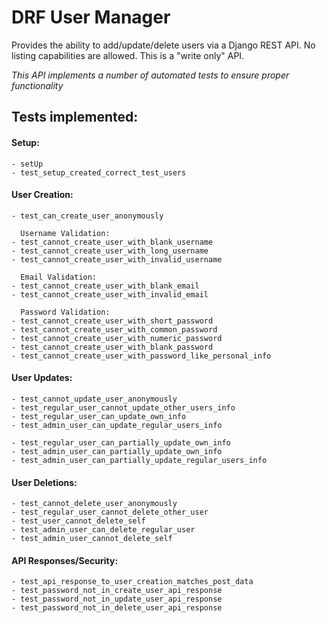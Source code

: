 # DRF User Manager

Provides the ability to add/update/delete users via a Django REST API. No listing capabilities are allowed. This is a "write only" API.

*This API implements a number of automated tests to ensure proper functionality*

## Tests implemented:

#### Setup:

	- setUp
	- test_setup_created_correct_test_users

#### User Creation:

	- test_can_create_user_anonymously
	
	  Username Validation:
	- test_cannot_create_user_with_blank_username
	- test_cannot_create_user_with_long_username
	- test_cannot_create_user_with_invalid_username
	
	  Email Validation:
	- test_cannot_create_user_with_blank_email
	- test_cannot_create_user_with_invalid_email

	  Password Validation:
	- test_cannot_create_user_with_short_password
	- test_cannot_create_user_with_common_password
	- test_cannot_create_user_with_numeric_password
	- test_cannot_create_user_with_blank_password
	- test_cannot_create_user_with_password_like_personal_info

#### User Updates:

	- test_cannot_update_user_anonymously
	- test_regular_user_cannot_update_other_users_info
	- test_regular_user_can_update_own_info
	- test_admin_user_can_update_regular_users_info

	- test_regular_user_can_partially_update_own_info
	- test_admin_user_can_partially_update_own_info
	- test_admin_user_can_partially_update_regular_users_info

#### User Deletions:

	- test_cannot_delete_user_anonymously
	- test_regular_user_cannot_delete_other_user
	- test_user_cannot_delete_self
	- test_admin_user_can_delete_regular_user
	- test_admin_user_cannot_delete_self

#### API Responses/Security:

	- test_api_response_to_user_creation_matches_post_data
	- test_password_not_in_create_user_api_response
	- test_password_not_in_update_user_api_response
	- test_password_not_in_delete_user_api_response